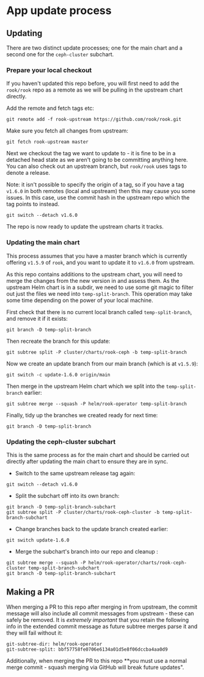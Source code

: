# App update process

## Updating

There are two distinct update processes; one for the main chart and a
second one for the `ceph-cluster` subchart.

### Prepare your local checkout

If you haven't updated this repo before, you will first need to add the
`rook/rook` repo as a remote as we will be pulling in the upstream chart
directly.

Add the remote and fetch tags etc:

```
git remote add -f rook-upstream https://github.com/rook/rook.git
```

Make sure you fetch all changes from upstream:

```
git fetch rook-upstream master
```

Next we checkout the tag we want to update to - it is fine to be in a
detached head state as we aren't going to be committing anything here. You
can also check out an upstream branch, but `rook/rook` uses tags to
denote a release.

Note: it isn't possible to specify the origin of a tag, so if you have a
tag `v1.6.0` in both remotes (local and upstream) then this may cause you
some issues. In this case, use the commit hash in the upstream repo which
the tag points to instead.

```
git switch --detach v1.6.0
```

The repo is now ready to update the upstream charts it tracks.

### Updating the main chart

This process assumes that you have a master branch which is currently
offering `v1.5.9` of `rook`, and you want to update it to `v1.6.0` from
upstream.

As this repo contains additions to the upstream chart, you will need to
merge the changes from the new version in and assess them.
As the upstream Helm chart is in a subdir, we need to use some git magic
to filter out just the files we need into `temp-split-branch`. This
operation may take some time depending on the power of your local machine.

First check that there is no current local branch called `temp-split-branch`,
and remove it if it exists:

```
git branch -D temp-split-branch
```

Then recreate the branch for this update:

```
git subtree split -P cluster/charts/rook-ceph -b temp-split-branch
```

Now we create an update branch from our main branch (which is at `v1.5.9`):

```
git switch -c update-1.6.0 origin/main
```

Then merge in the upstream Helm chart which we split into the
`temp-split-branch` earlier:

```
git subtree merge --squash -P helm/rook-operator temp-split-branch
```

Finally, tidy up the branches we created ready for next time:

```
git branch -D temp-split-branch
```

### Updating the ceph-cluster subchart

This is the same process as for the main chart and should be carried out directly
after updating the main chart to ensure they are in sync.

- Switch to the same upstream release tag again:

```
git switch --detach v1.6.0
```

- Split the subchart off into its own branch:

```
git branch -D temp-split-branch-subchart
git subtree split -P cluster/charts/rook-ceph-cluster -b temp-split-branch-subchart
```

- Change branches back to the update branch created earlier:

```
git switch update-1.6.0
```

- Merge the subchart's branch into our repo and cleanup :

```
git subtree merge --squash -P helm/rook-operator/charts/rook-ceph-cluster temp-split-branch-subchart
git branch -D temp-split-branch-subchart
```

## Making a PR

When merging a PR to this repo after merging in from upstream, the commit message
will also include all commit messages from upstream - these can safely be
removed. It is *extremely important* that you retain the following info in
the extended commit message as future subtree merges parse it and they will
fail without it:

```
git-subtree-dir: helm/rook-operator
git-subtree-split: bbf57758fe0706e6134a01d5e8f06dccba4aa0d9
```

Additionally, when merging the PR to this repo **you must use a normal merge
commit - squash merging via GitHub will break future updates".
